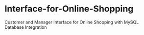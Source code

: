 # Interface-for-Online-Shopping
Customer and Manager Interface for Online Shopping with MySQL Database Integration
